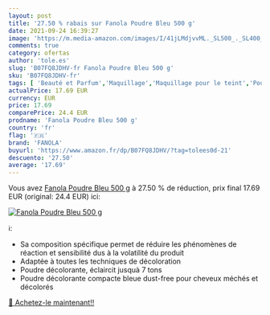 ```yaml
---
layout: post
title: '27.50 % rabais sur Fanola Poudre Bleu 500 g'
date: 2021-09-24 16:39:27
image: 'https://m.media-amazon.com/images/I/41jLMdjvvML._SL500_._SL400_.jpg'
comments: true
category: ofertas
author: 'tole.es'
slug: 'B07FQ8JDHV-fr Fanola Poudre Bleu 500 g'
sku: 'B07FQ8JDHV-fr'
tags: [ 'Beauté et Parfum','Maquillage','Maquillage pour le teint','Poudres','fanola', ]
actualPrice: 17.69 EUR
currency: EUR
price: 17.69
comparePrice: 24.4 EUR
prodname: 'Fanola Poudre Bleu 500 g'
country: 'fr'
flag: '🇫🇷'
brand: 'FANOLA'
buyurl: 'https://www.amazon.fr/dp/B07FQ8JDHV/?tag=tolees0d-21'
descuento: '27.50'
average: '17.69'
---
```


Vous avez [Fanola Poudre Bleu 500 g](https://www.amazon.fr/dp/B07FQ8JDHV/?tag=tolees0d-21)  à  27.50 % de réduction, prix final  17.69 EUR (original: 24.4 EUR) ici:

[![Fanola Poudre Bleu 500 g](https://m.media-amazon.com/images/I/41jLMdjvvML._SL500_._SL400_.jpg)](https://www.amazon.fr/dp/B07FQ8JDHV/?tag=tolees0d-21)

ℹ️:

- Sa composition spécifique permet de réduire les phénomènes de réaction et sensibilité dus à la volatilité du produit
- Adaptée à toutes les techniques de décoloration
- Poudre décolorante, éclaircit jusquà 7 tons
- Poudre décolorante compacte bleue dust-free pour cheveux méchés et décolorés

[🛒 Achetez-le maintenant!!](https://www.amazon.fr/dp/B07FQ8JDHV/?tag=tolees0d-21)
